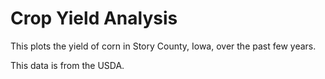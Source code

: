 # Crop Yield Analysis
This plots the yield of corn in Story County, Iowa, over the past few years.

This data is from the USDA.